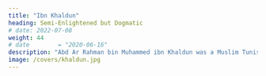 ```yaml
---
title: "Ibn Khaldun"
heading: Semi-Enlightened but Dogmatic
# date: 2022-07-08
weight: 44
# date        = "2020-06-16"
description: "Abd Ar Rahman bin Muhammed ibn Khaldun was a Muslim Tunisian historian from the 14th century. His fundamental idea of group-feeling makes him one of the foundations of Supersociology"
image: /covers/khaldun.jpg
---
```

